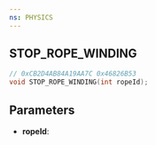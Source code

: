 ```yaml
---
ns: PHYSICS
---
```

## STOP_ROPE_WINDING

```c
// 0xCB2D4AB84A19AA7C 0x46826B53
void STOP_ROPE_WINDING(int ropeId);
```


## Parameters
* **ropeId**: 

